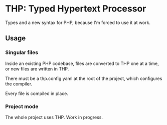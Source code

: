 # THP: Typed Hypertext Processor

Types and a new syntax for PHP, because I'm forced to use it at work.

## Usage

### Singular files

Inside an existing PHP codebase, files are converted to THP
one at a time, or new files are written in THP.

There must be a thp.config.yaml at the root of the project,
which configures the compiler.

Every file is compiled in place.


### Project mode

The whole project uses THP. Work in progress.


